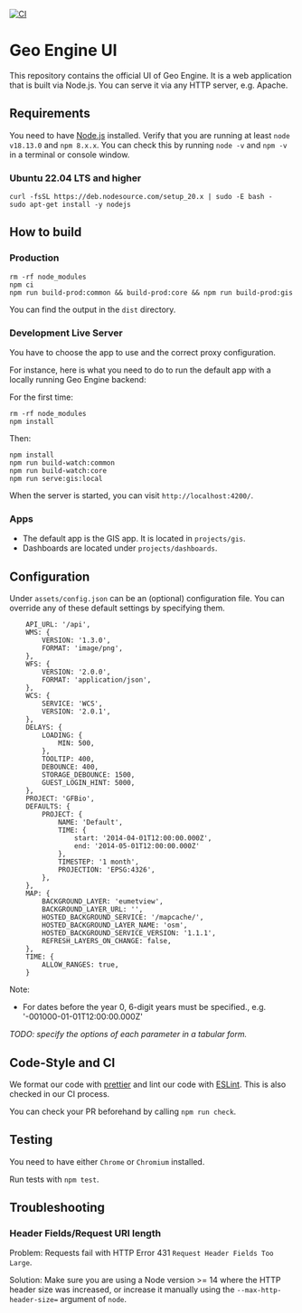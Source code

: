 [![CI](https://github.com/geo-engine/geoengine-ui/actions/workflows/ci.yml/badge.svg)](https://github.com/geo-engine/geoengine-ui/actions/workflows/ci.yml)

# Geo Engine UI

This repository contains the official UI of Geo Engine.
It is a web application that is built via Node.js.
You can serve it via any HTTP server, e.g. Apache.

## Requirements

You need to have [Node.js](https://nodejs.org) installed.
Verify that you are running at least `node v18.13.0` and `npm 8.x.x`.
You can check this by running `node -v` and `npm -v` in a terminal or console window.

### Ubuntu 22.04 LTS and higher

```
curl -fsSL https://deb.nodesource.com/setup_20.x | sudo -E bash -
sudo apt-get install -y nodejs
```

## How to build

### Production

```
rm -rf node_modules
npm ci
npm run build-prod:common && build-prod:core && npm run build-prod:gis
```

You can find the output in the `dist` directory.

### Development Live Server

You have to choose the app to use and the correct proxy configuration.

For instance, here is what you need to do to run the default app with a locally running Geo Engine backend:

For the first time:

```
rm -rf node_modules
npm install
```

Then:

```
npm install
npm run build-watch:common
npm run build-watch:core
npm run serve:gis:local
```

When the server is started, you can visit `http://localhost:4200/`.

### Apps

- The default app is the GIS app. It is located in `projects/gis`.
- Dashboards are located under `projects/dashboards`.

## Configuration

Under `assets/config.json` can be an (optional) configuration file.
You can override any of these default settings by specifying them.

```
    API_URL: '/api',
    WMS: {
        VERSION: '1.3.0',
        FORMAT: 'image/png',
    },
    WFS: {
        VERSION: '2.0.0',
        FORMAT: 'application/json',
    },
    WCS: {
        SERVICE: 'WCS',
        VERSION: '2.0.1',
    },
    DELAYS: {
        LOADING: {
            MIN: 500,
        },
        TOOLTIP: 400,
        DEBOUNCE: 400,
        STORAGE_DEBOUNCE: 1500,
        GUEST_LOGIN_HINT: 5000,
    },
    PROJECT: 'GFBio',
    DEFAULTS: {
        PROJECT: {
            NAME: 'Default',
            TIME: {
                start: '2014-04-01T12:00:00.000Z',
                end: '2014-05-01T12:00:00.000Z'
            },
            TIMESTEP: '1 month',
            PROJECTION: 'EPSG:4326',
        },
    },
    MAP: {
        BACKGROUND_LAYER: 'eumetview',
        BACKGROUND_LAYER_URL: '',
        HOSTED_BACKGROUND_SERVICE: '/mapcache/',
        HOSTED_BACKGROUND_LAYER_NAME: 'osm',
        HOSTED_BACKGROUND_SERVICE_VERSION: '1.1.1',
        REFRESH_LAYERS_ON_CHANGE: false,
    },
    TIME: {
        ALLOW_RANGES: true,
    }
```

Note:

- For dates before the year 0, 6-digit years must be specified., e.g. '-001000-01-01T12:00:00.000Z'

_TODO: specify the options of each parameter in a tabular form._

## Code-Style and CI

We format our code with [prettier](https://prettier.io/) and lint our code with [ESLint](https://eslint.org/).
This is also checked in our CI process.

You can check your PR beforehand by calling `npm run check`.

## Testing

You need to have either `Chrome` or `Chromium` installed.

Run tests with `npm test`.

## Troubleshooting

### Header Fields/Request URI length

Problem: Requests fail with HTTP Error 431 `Request Header Fields Too Large`.

Solution: Make sure you are using a Node version >= 14 where the HTTP header size was increased, or increase it manually using the `--max-http-header-size=` argument of `node`.
